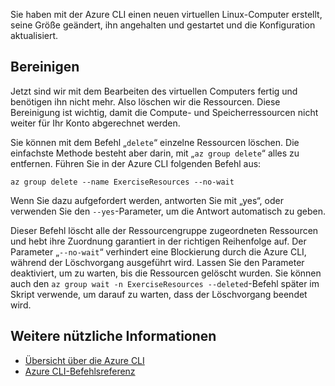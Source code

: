 Sie haben mit der Azure CLI einen neuen virtuellen Linux-Computer erstellt, seine Größe geändert, ihn angehalten und gestartet und die Konfiguration aktualisiert.

## <a name="cleanup"></a>Bereinigen

Jetzt sind wir mit dem Bearbeiten des virtuellen Computers fertig und benötigen ihn nicht mehr. Also löschen wir die Ressourcen. Diese Bereinigung ist wichtig, damit die Compute- und Speicherressourcen nicht weiter für Ihr Konto abgerechnet werden. 

Sie können mit dem Befehl „`delete`“ einzelne Ressourcen löschen. Die einfachste Methode besteht aber darin, mit „`az group delete`“ alles zu entfernen. Führen Sie in der Azure CLI folgenden Befehl aus:

```azurecli
az group delete --name ExerciseResources --no-wait
```

Wenn Sie dazu aufgefordert werden, antworten Sie mit „yes“, oder verwenden Sie den `--yes`-Parameter, um die Antwort automatisch zu geben.

Dieser Befehl löscht alle der Ressourcengruppe zugeordneten Ressourcen und hebt ihre Zuordnung garantiert in der richtigen Reihenfolge auf. Der Parameter „`--no-wait`“ verhindert eine Blockierung durch die Azure CLI, während der Löschvorgang ausgeführt wird. Lassen Sie den Parameter deaktiviert, um zu warten, bis die Ressourcen gelöscht wurden. Sie können auch den `az group wait -n ExerciseResources --deleted`-Befehl später im Skript verwende, um darauf zu warten, dass der Löschvorgang beendet wird.


## <a name="further-reading"></a>Weitere nützliche Informationen

- [Übersicht über die Azure CLI](https://docs.microsoft.com/cli/azure/?view=azure-cli-latest)
- [Azure CLI-Befehlsreferenz](https://docs.microsoft.com/cli/azure/reference-index?view=azure-cli-latest)
